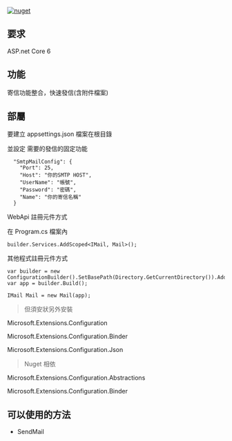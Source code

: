 [![nuget](https://img.shields.io/badge/nuget-ozakboy.Mail-blue)](https://www.nuget.org/packages/Ozakboy.Mail/)

## 要求

ASP.net Core 6

## 功能

寄信功能整合，快速發信(含附件檔案)

## 部屬

要建立 appsettings.json  檔案在根目錄

並設定 需要的發信的固定功能

```
  "SmtpMailConfig": {
    "Port": 25,
    "Host": "你的SMTP HOST",
    "UserName": "帳號",
    "Password": "密碼",
    "Name": "你的寄信名稱"
  }
```

WebApi 註冊元件方式

在 Program.cs 檔案內
```
builder.Services.AddScoped<IMail, Mail>();
```

其他程式註冊元件方式
```
var builder = new ConfigurationBuilder().SetBasePath(Directory.GetCurrentDirectory()).AddJsonFile("appsettings.json");
var app = builder.Build();

IMail Mail = new Mail(app);
```

>但須安狀另外安裝

Microsoft.Extensions.Configuration

Microsoft.Extensions.Configuration.Binder

Microsoft.Extensions.Configuration.Json



>Nuget 相依

Microsoft.Extensions.Configuration.Abstractions

Microsoft.Extensions.Configuration.Binder


## 可以使用的方法

* SendMail
